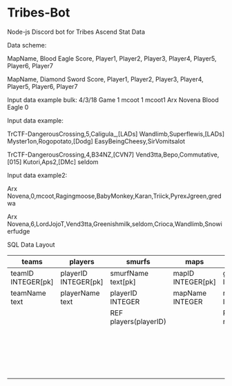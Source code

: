 # Tribes-Bot
Node-js Discord bot for Tribes Ascend Stat Data

Data scheme:

MapName, Blood Eagle Score, Player1, Player2, Player3, Player4, Player5, Player6, Player7

MapName, Diamond Sword Score, Player1, Player2, Player3, Player4, Player5, Player6, Player7

Input data example bulk:
4/3/18	Game 1	mcoot	1	mcoot1	Arx Novena	Blood Eagle	0

Input data example:

TrCTF-DangerousCrossing,5,Caligula_,[LADs] Wandlimb,Superflewis,[LADs] Myster1on,Rogopotato,[Dodg] EasyBeingCheesy,SirVomitsalot

TrCTF-DangerousCrossing,4,B34NZ,[CVN7] Vend3tta,Bepo,Commutative,[015] Kutori,Aps2,[DMc] seldom

Input data example2:

Arx Novena,0,mcoot,Ragingmoose,BabyMonkey,Karan,Triick,PyrexJgreen,gredwa

Arx Novena,6,LordJojoT,Vend3tta,Greenishmilk,seldom,Crioca,Wandlimb,Snowierfudge

SQL Data Layout

| teams  			 | players				| smurfs				| maps				| gameMap				| gameScore				| gamePlayerTeam 		|
| ------------- 	 | ------------- 		| ------------- 		| ------------- 	| ------------- 		| ------------- 		| ------------- 		|
| teamID INTEGER[pk] | playerID INTEGER[pk] | smurfName text[pk]	| mapID INTEGER[pk]	| gameID INTEGER[pk]	| gameID INTEGER[pk]	| gameID INTEGER[pk]  	|
| teamName text  	 | playerName text 		| playerID INTEGER  	| mapName INTEGER  	| mapID INTEGER  		| teamID INTEGER[pk]	| teamID INTEGER  		|
| 				  	 | 				 		| REF players(playerID)	| 				  	| REF maps(mapID)		| score INTEGER  		| playerID INTEGER[pk] 	|
| 				  	 | 				 		| 					  	| 				  	| 				 		| REF gameMap(gameID) 	| REF gameMap(gameID) 	|
| 				  	 | 				 		| 						| 				  	| 						| REF teams(teamID)  	| REF teams(teamID)		|
| 				  	 | 				 		| 						| 				  	| 						| 					  	| REF players(playerID)	|
